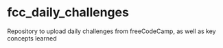 # fcc_daily_challenges
Repository to upload daily challenges from freeCodeCamp, as well as key concepts learned
